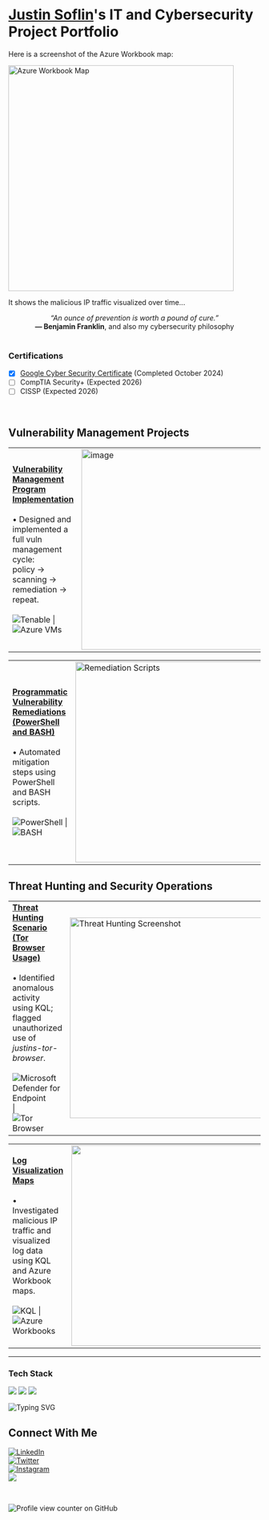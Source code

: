 # <a href="https://www.linkedin.com/in/justin-soflin/">Justin Soflin</a>'s IT and Cybersecurity Project Portfolio

Here is a screenshot of the Azure Workbook map:

<img src="https://github.com/user-attachments/assets/89aba46e-4c79-4ebb-a83f-c6f8e10887fa" alt="Azure Workbook Map" width="450" />
  

It shows the malicious IP traffic visualized over time...


<div align="center">
  <em>“An ounce of prevention is worth a pound of cure.”</em><br>
  <strong>— Benjamin Franklin</strong>, and also my cybersecurity philosophy
</div>

<br>

### Certifications

- [x] [Google Cyber Security Certificate](https://www.coursera.org/account/accomplishments/specialization/3QXOOZZU1CT2) (Completed October 2024)
- [ ] CompTIA Security+ (Expected 2026)
- [ ] CISSP (Expected 2026)
<br>


## Vulnerability Management Projects

<table>
  <tr>
    <td>
      <strong><a href="https://github.com/JustinSoflin/vulnerability-management-project">Vulnerability Management Program Implementation</a></strong><br><br>
      • Designed and implemented a full vuln management cycle: <br>
          policy → scanning → remediation → repeat.<br><br>
      <img src="https://img.shields.io/badge/Tenable-Enterprise%20Vulnerability%20Management-blue?logo=tenable" alt="Tenable" />
 | 
      <img src="https://img.shields.io/badge/Azure%20VMs-Scan%20Engines%20%26%20Targets-0078D4?logo=microsoftazure&logoColor=white" alt="Azure VMs" />
    </td>
    <td>
      <img width="400" alt="image" src="https://github.com/user-attachments/assets/7e799c68-9d31-4193-b7e2-e99b8d741fa2">
    </td>
  </tr>
</table>



<table>
  <tr>
    <td>
      <strong><a href="https://github.com/joshcybertest/programmatic-vulnerability-remediations">Programmatic Vulnerability Remediations (PowerShell and BASH)</a></strong><br><br>
      • Automated mitigation steps using PowerShell and BASH scripts.<br><Br>
      <img src="https://img.shields.io/badge/PowerShell-Remediation-blue?logo=powershell&logoColor=white" alt="PowerShell" />
       | 
      <img src="https://img.shields.io/badge/BASH-Scripting-black?logo=gnubash" alt="BASH" />
    </td>
    <td>
      <img src="https://github.com/user-attachments/assets/c7ebbf0e-a3a8-4464-8976-23f26ef70cdd" alt="Remediation Scripts" width="400" />
    </td>
  </tr>
</table>


## Threat Hunting and Security Operations

<table>
  <tr>
    <td>
      <strong><a href="https://github.com/JustinSoflin/Threat-Hunting-Scenario-Tor-Browser-Usage-">Threat Hunting Scenario (Tor Browser Usage)</a></strong><br><br>
      • Identified anomalous activity using KQL; flagged unauthorized use of <em>justins-tor-browser</em>.<br><Br>
      <img src="https://img.shields.io/badge/EDR-Microsoft%20Defender%20for%20Endpoint-green?logo=microsoftdefender&logoColor=white" alt="Microsoft Defender for Endpoint" />
       | 
      <img src="https://img.shields.io/badge/Tor%20Browser-Anonymity-purple?logo=torproject&logoColor=white" alt="Tor Browser" />
    </td>
    <td>
      <img width="400" alt="Threat Hunting Screenshot" src="https://github.com/user-attachments/assets/e4f1b011-a4e1-4abd-8af4-645736945022">
    </td>
  </tr>
</table>

<table>
  <tr>
    <td>
      <strong><a href="https://github.com/JustinSoflin/Log-Visualization-Maps">Log Visualization Maps</a></strong><br><br>
      • Investigated malicious IP traffic and visualized log data using KQL and Azure Workbook maps.<br><Br>
      <img src="https://img.shields.io/badge/KQL-Kusto%20Query%20Language-blueviolet" alt="KQL" />
       | 
      <img src="https://img.shields.io/badge/Azure%20Workbooks-Log%20Visualization-0089D6?logo=microsoftazure&logoColor=white" alt="Azure Workbooks" />
    </td>
    <td>
      <img src="https://github.com/user-attachments/assets/f0b4a51c-58de-443f-9f00-2603c284af62" width="400" />
    </td>
  </tr>
</table>




<hr/>

### Tech Stack

<img src="https://img.shields.io/badge/Python-3670A0?style=flat&logo=python&logoColor=white" />
<img src="https://img.shields.io/badge/Azure-0078D4?style=flat&logo=microsoftazure&logoColor=white" />
<img src="https://img.shields.io/badge/Tenable-0033A0?style=flat&logo=tenable&logoColor=white" />


![Typing SVG](https://readme-typing-svg.herokuapp.com?font=Fira+Code&size=24&pause=500&speed=20&color=9370DB&center=true&vCenter=true&width=435&lines=Protecting+What's+Yours)


## Connect With Me

<p>
  <a href="https://linkedin.com/in/justinsoflin" target="_blank" rel="noopener noreferrer">
    <img src="https://img.shields.io/badge/LinkedIn-@justinsoflin-%230077B5?style=social&logo=linkedin" alt="LinkedIn" />
  </a>
  <br>
  
  <a href="https://twitter.com/justinsoflin" target="_blank" rel="noopener noreferrer">
    <img src="https://img.shields.io/badge/Twitter-@justinsoflin-%231DA1F2?style=social&logo=twitter" alt="Twitter" />
  </a>
  <br>

   <a href="https://instagram.com/justinsoflin">
  <img src="https://img.shields.io/badge/Instagram-@justinsoflin-%23E4405F?style=social&logo=instagram" alt="Instagram" />
</a> 
<br>

  <a href="mailto:youremail@example.com" target="_blank">
    <img src="https://img.shields.io/badge/Email-D14836?style=flat-square&logo=gmail&logoColor=white" />
  </a>

  
</p>

<br>

![Profile view counter on GitHub](https://komarev.com/ghpvc/?username=justinsoflin)
